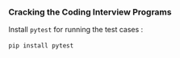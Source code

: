 ### Cracking the Coding Interview Programs

Install `pytest` for running the test cases : </br></br> `pip install pytest`
